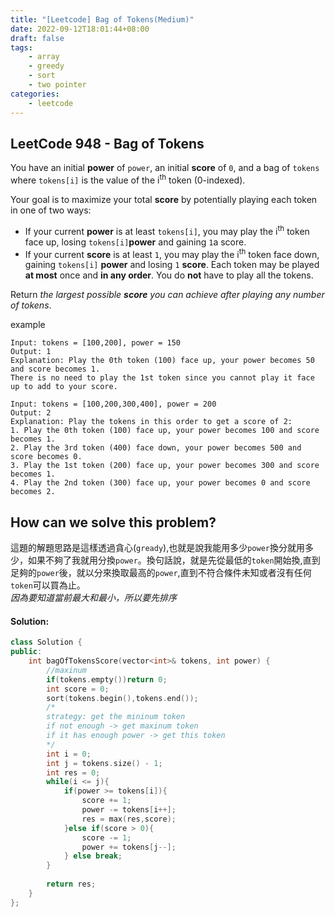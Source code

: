 ```yaml
---
title: "[Leetcode] Bag of Tokens(Medium)"
date: 2022-09-12T18:01:44+08:00
draft: false
tags:
    - array
    - greedy
    - sort
    - two pointer
categories:
    - leetcode
---
```

## LeetCode 948 - Bag of Tokens

You have an initial **power** of `power`, an initial **score** of `0`, and a bag of `tokens` where `tokens[i]` is the value of the i<sup>th</sup> token (0-indexed).

Your goal is to maximize your total **score** by potentially playing each token in one of two ways:

* If your current **power** is at least `tokens[i]`, you may play the i<sup>th</sup> token face up, losing `tokens[i]`**power** and gaining `1`a score.
* If your current **score** is at least `1`, you may play the i<sup>th</sup> token face down, gaining `tokens[i]` **power** and losing `1` **score**.
Each token may be played **at most** once and **in any order**. You do **not** have to play all the tokens.

Return *the largest possible **score** you can achieve after playing any number of tokens*.

example
```
Input: tokens = [100,200], power = 150
Output: 1
Explanation: Play the 0th token (100) face up, your power becomes 50 and score becomes 1.
There is no need to play the 1st token since you cannot play it face up to add to your score.
```
```
Input: tokens = [100,200,300,400], power = 200
Output: 2
Explanation: Play the tokens in this order to get a score of 2:
1. Play the 0th token (100) face up, your power becomes 100 and score becomes 1.
2. Play the 3rd token (400) face down, your power becomes 500 and score becomes 0.
3. Play the 1st token (200) face up, your power becomes 300 and score becomes 1.
4. Play the 2nd token (300) face up, your power becomes 0 and score becomes 2.
```

## How can we solve this problem?
這題的解題思路是這樣透過貪心(`gready`),也就是說我能用多少`power`換分就用多少，如果不夠了我就用分換`power`。換句話說，就是先從最低的`token`開始換,直到足夠的`power`後，就以分來換取最高的`power`,直到不符合條件未知或者沒有任何`token`可以買為止。  
*因為要知道當前最大和最小，所以要先排序*
#### Solution:
```c++
class Solution {
public:
    int bagOfTokensScore(vector<int>& tokens, int power) {
        //maxinum 
        if(tokens.empty())return 0;
        int score = 0;
        sort(tokens.begin(),tokens.end());
        /*
        strategy: get the mininum token
        if not enough -> get maxinum token
        if it has enough power -> get this token
        */
        int i = 0;
        int j = tokens.size() - 1;
        int res = 0;
        while(i <= j){
            if(power >= tokens[i]){
                score += 1;
                power -= tokens[i++];
                res = max(res,score);
            }else if(score > 0){
                score -= 1;
                power += tokens[j--];
            } else break;
        }
        
        return res;
    }
};

```



